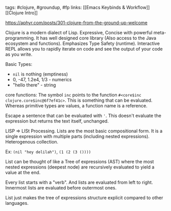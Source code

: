 tags: #clojure, #groundup, #fp
links: [[Emacs Keybinds & Workflow]] [[Clojure Intro]]

https://aphyr.com/posts/301-clojure-from-the-ground-up-welcome

Clojure is a modern dialect of Lisp. Expressive, Concise with powerful meta-programming.
It has well designed core library (Also access to the Java ecosystem and functions). Emphasizes Type Safety (runtime). Interactive REPL allows you to rapidly iterate on code and see the output of your code as you write.

Basic Types:
* `nil` is nothing (emptiness)
* 0, -47, 1.2e4, 1/3 - numerics
* "hello there" - string

core functions:
The symbol `inc`  points to the function `#<core$inc clojure.core$inc@6f7ef41c>`. This is something that can be evaluated. Whereas primitive types are values, a function name is a reference.

Escape a sentence that can be evaluated with `'`. This doesn't evaluate the expression but returns the text itself, unchanged.

LISP => LISt Processing. Lists are the most basic compositional form. It is a single expression with multiple parts (including nested expressions). Heterogenous collection.

Ex: `(nil "hey delilah")`, `(1 (2 (3 ())))`

List can be thought of like a Tree of expressions (AST) where the most nested expressions (deepest node) are recursively evaluated to yield a value at the end.

Every list starts with a "verb". And lists are evaluated from left to right. Innermost lists are evaluated before outermost ones.

List just makes the tree of expressions structure explicit compared to other languages. 